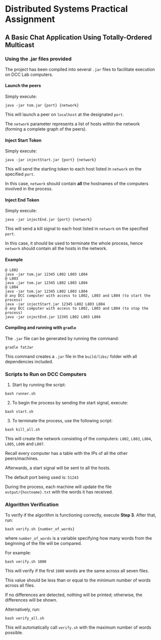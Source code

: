 # Distributed Systems Practical Assignment
## A Basic Chat Application Using Totally-Ordered Multicast


### Using the .jar files provided

The project has been compiled into several ```.jar``` files to facilitate execution on DCC Lab computers.


#### Launch the peers

Simply execute:

```
java -jar tom.jar {port} {network}
```

This will launch a peer on ```localhost``` at the designated ```port```.

The ```network``` parameter represents a list of hosts within the network (forming a complete graph of the peers).


#### Inject Start Token

Simply execute:

```
java -jar injectStart.jar {port} {network}
```

This will send the starting token to each host listed in ```network``` on the specified ```port```.

In this case, ```network``` should contain **all** the hostnames of the computers involved in the process.


#### Inject End Token

Simply execute:

```
java -jar injectEnd.jar {port} {network}
```

This will send a kill signal to each host listed in ```network``` on the specified ```port```.

In this case, it should be used to terminate the whole process, hence ```network``` should contain all the hosts in the network.

#### Example

```
@ L802
java -jar tom.jar 12345 L802 L803 L804
@ L803
java -jar tom.jar 12345 L802 L803 L804
@ L804
java -jar tom.jar 12345 L802 L803 L804
@ any DCC computer with access to L802, L803 and L804 (to start the process)
java -jar injectStart.jar 12345 L802 L803 L804
@ any DCC computer with access to L802, L803 and L804 (to stop the process)
java -jar injectEnd.jar 12345 L802 L803 L804
```

#### Compiling and running with ```gradle``` 

The ```.jar``` file can be generated by running the command:

```
gradle fatJar
```

This command creates a ```.jar``` file in the ```build/libs/``` folder with all dependencies included.

### Scripts to Run on DCC Computers

1. Start by running the script:

```
bash runner.sh
``` 

2. To begin the process by sending the start signal, execute:

```
bash start.sh
```

3. To terminate the process, use the following script:


 ``` 
 bash kill_all.sh
 ```

This will create the network consisting of the computers: ```L802```, ```L803```, ```L804```, ```L805```, ```L806``` and ```L807```. 

Recall every computer has a table with the IPs of all the other peers/machines.

Afterwards, a start signal will be sent to all the hosts.

The default port being used is: ```51243```

During the process, each machine will update the file ```output/{hostname}.txt``` with the words it has received.

### Algorithm Verification

To verify if the algorithm is functioning correctly, execute **Step 3**. After that, run:

```
bash verify.sh {number_of_words}
```

where ```number_of_words``` is a variable specifying how many words from the beginning of the file will be compared.

For example: 

```
bash verify.sh 1000
```

This will verify if the first ```1000``` words are the same across all seven files. 

This value should be less than or equal to the minimum number of words across all files. 

If no differences are detected, nothing will be printed; otherwise, the differences will be shown.

Alternatively, run:

```
bash verify_all.sh 
```

This will automatically call ```verify.sh``` with the maximum number of words possible.
